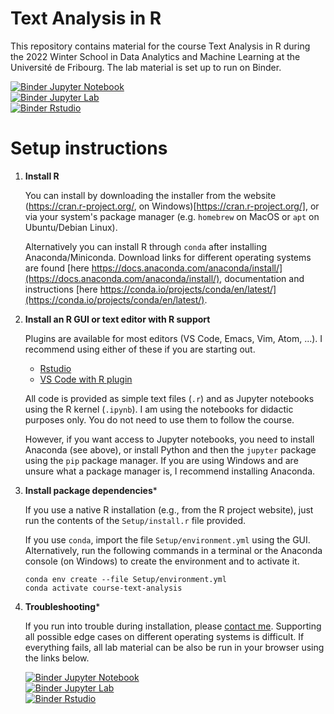 # Text Analysis in R

This repository contains material for the course Text Analysis in R during the
2022 Winter School in Data Analytics and Machine Learning at the Université de
Fribourg. The lab material is set up to run on Binder.

[![Binder](https://mybinder.org/badge_logo.svg) Jupyter Notebook](https://mybinder.org/v2/gh/hliebert/course-text-analysis-in-r/HEAD?urlpath=tree)  
[![Binder](https://mybinder.org/badge_logo.svg) Jupyter Lab](https://mybinder.org/v2/gh/hliebert/course-text-analysis-in-r/HEAD?urlpath=lab)  
[![Binder](https://mybinder.org/badge_logo.svg) Rstudio](https://mybinder.org/v2/gh/hliebert/course-text-analysis-in-r/HEAD?urlpath=rstudio)  


# Setup instructions

1. **Install R** 

   You can install by downloading the installer from the website
   (https://cran.r-project.org/, on Windows)[https://cran.r-project.org/], or
   via your system's package manager (e.g. `homebrew` on MacOS or `apt` on
   Ubuntu/Debian Linux). 
   
   Alternatively you can install R through `conda` after installing
   Anaconda/Miniconda. Download links for different operating systems are found
   [here
   https://docs.anaconda.com/anaconda/install/](https://docs.anaconda.com/anaconda/install/),
   documentation and instructions  [here
   https://conda.io/projects/conda/en/latest/](https://conda.io/projects/conda/en/latest/).

2. **Install an R GUI or text editor with R support** 

   Plugins are available for most editors (VS Code, Emacs, Vim, Atom, ...).
   I recommend using either of these if you are starting out. 
      - [Rstudio](https://www.rstudio.com/products/rstudio/)
      - [VS Code with R plugin](https://code.visualstudio.com/)

   All code is provided as simple text files (`.r`) and as Jupyter notebooks
   using the R kernel (`.ipynb`). I am using the notebooks for didactic purposes
   only. You do not need to use them to follow the course. 
   
   However, if you want access to Jupyter notebooks, you need to install
   Anaconda (see above), or install Python and then the `jupyter` package using
   the `pip` package manager. If you are using Windows and are unsure what a
   package manager is, I recommend installing Anaconda. 
 
3. **Install package dependencies*** 

   If you use a native R installation (e.g., from the R project website), just run
   the contents of the `Setup/install.r` file provided. 
   
   If you use `conda`, import the file `Setup/environment.yml` using the GUI.
   Alternatively, run the following commands in a terminal or the Anaconda
   console (on Windows)  to create the environment and  to activate it.

   ```
   conda env create --file Setup/environment.yml 
   conda activate course-text-analysis
   ```

4. **Troubleshooting*** 
   
   If you run into trouble during installation, please [contact
   me](mailto:helge.liebert@econ.uzh.ch). Supporting all possible edge cases on
   different operating systems is difficult. If everything fails, all lab
   material  can be also be run in your browser using the links below.

   [![Binder](https://mybinder.org/badge_logo.svg) Jupyter Notebook](https://mybinder.org/v2/gh/hliebert/course-text-analysis-in-r/HEAD?urlpath=tree)  
   [![Binder](https://mybinder.org/badge_logo.svg) Jupyter Lab](https://mybinder.org/v2/gh/hliebert/course-text-analysis-in-r/HEAD?urlpath=lab)  
   [![Binder](https://mybinder.org/badge_logo.svg) Rstudio](https://mybinder.org/v2/gh/hliebert/course-text-analysis-in-r/HEAD?urlpath=rstudio)  
